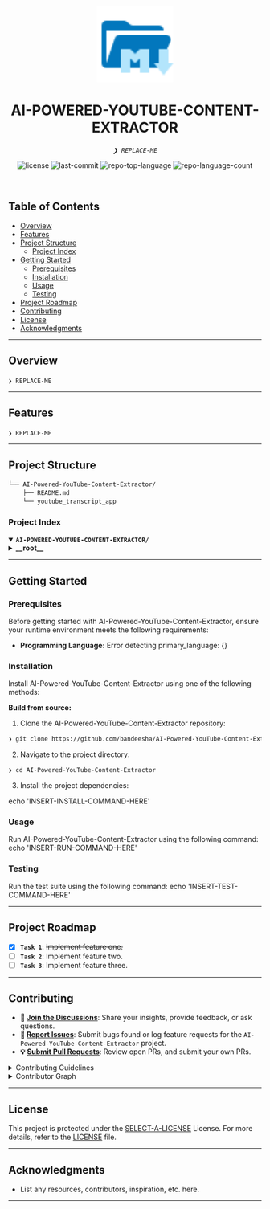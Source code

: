 <p align="center">
    <img src="https://raw.githubusercontent.com/PKief/vscode-material-icon-theme/ec559a9f6bfd399b82bb44393651661b08aaf7ba/icons/folder-markdown-open.svg" align="center" width="30%">
</p>
<p align="center"><h1 align="center">AI-POWERED-YOUTUBE-CONTENT-EXTRACTOR</h1></p>
<p align="center">
	<em><code>❯ REPLACE-ME</code></em>
</p>
<p align="center">
	<img src="https://img.shields.io/github/license/bandeesha/AI-Powered-YouTube-Content-Extractor?style=default&logo=opensourceinitiative&logoColor=white&color=0080ff" alt="license">
	<img src="https://img.shields.io/github/last-commit/bandeesha/AI-Powered-YouTube-Content-Extractor?style=default&logo=git&logoColor=white&color=0080ff" alt="last-commit">
	<img src="https://img.shields.io/github/languages/top/bandeesha/AI-Powered-YouTube-Content-Extractor?style=default&color=0080ff" alt="repo-top-language">
	<img src="https://img.shields.io/github/languages/count/bandeesha/AI-Powered-YouTube-Content-Extractor?style=default&color=0080ff" alt="repo-language-count">
</p>
<p align="center"><!-- default option, no dependency badges. -->
</p>
<p align="center">
	<!-- default option, no dependency badges. -->
</p>
<br>

##  Table of Contents

- [ Overview](#-overview)
- [ Features](#-features)
- [ Project Structure](#-project-structure)
  - [ Project Index](#-project-index)
- [ Getting Started](#-getting-started)
  - [ Prerequisites](#-prerequisites)
  - [ Installation](#-installation)
  - [ Usage](#-usage)
  - [ Testing](#-testing)
- [ Project Roadmap](#-project-roadmap)
- [ Contributing](#-contributing)
- [ License](#-license)
- [ Acknowledgments](#-acknowledgments)

---

##  Overview

<code>❯ REPLACE-ME</code>

---

##  Features

<code>❯ REPLACE-ME</code>

---

##  Project Structure

```sh
└── AI-Powered-YouTube-Content-Extractor/
    ├── README.md
    └── youtube_transcript_app
```


###  Project Index
<details open>
	<summary><b><code>AI-POWERED-YOUTUBE-CONTENT-EXTRACTOR/</code></b></summary>
	<details> <!-- __root__ Submodule -->
		<summary><b>__root__</b></summary>
		<blockquote>
			<table>
			<tr>
				<td><b><a href='https://github.com/bandeesha/AI-Powered-YouTube-Content-Extractor/blob/master/youtube_transcript_app'>youtube_transcript_app</a></b></td>
				<td><code>❯ REPLACE-ME</code></td>
			</tr>
			</table>
		</blockquote>
	</details>
</details>

---
##  Getting Started

###  Prerequisites

Before getting started with AI-Powered-YouTube-Content-Extractor, ensure your runtime environment meets the following requirements:

- **Programming Language:** Error detecting primary_language: {}


###  Installation

Install AI-Powered-YouTube-Content-Extractor using one of the following methods:

**Build from source:**

1. Clone the AI-Powered-YouTube-Content-Extractor repository:
```sh
❯ git clone https://github.com/bandeesha/AI-Powered-YouTube-Content-Extractor
```

2. Navigate to the project directory:
```sh
❯ cd AI-Powered-YouTube-Content-Extractor
```

3. Install the project dependencies:

echo 'INSERT-INSTALL-COMMAND-HERE'



###  Usage
Run AI-Powered-YouTube-Content-Extractor using the following command:
echo 'INSERT-RUN-COMMAND-HERE'

###  Testing
Run the test suite using the following command:
echo 'INSERT-TEST-COMMAND-HERE'

---
##  Project Roadmap

- [X] **`Task 1`**: <strike>Implement feature one.</strike>
- [ ] **`Task 2`**: Implement feature two.
- [ ] **`Task 3`**: Implement feature three.

---

##  Contributing

- **💬 [Join the Discussions](https://github.com/bandeesha/AI-Powered-YouTube-Content-Extractor/discussions)**: Share your insights, provide feedback, or ask questions.
- **🐛 [Report Issues](https://github.com/bandeesha/AI-Powered-YouTube-Content-Extractor/issues)**: Submit bugs found or log feature requests for the `AI-Powered-YouTube-Content-Extractor` project.
- **💡 [Submit Pull Requests](https://github.com/bandeesha/AI-Powered-YouTube-Content-Extractor/blob/main/CONTRIBUTING.md)**: Review open PRs, and submit your own PRs.

<details closed>
<summary>Contributing Guidelines</summary>

1. **Fork the Repository**: Start by forking the project repository to your github account.
2. **Clone Locally**: Clone the forked repository to your local machine using a git client.
   ```sh
   git clone https://github.com/bandeesha/AI-Powered-YouTube-Content-Extractor
   ```
3. **Create a New Branch**: Always work on a new branch, giving it a descriptive name.
   ```sh
   git checkout -b new-feature-x
   ```
4. **Make Your Changes**: Develop and test your changes locally.
5. **Commit Your Changes**: Commit with a clear message describing your updates.
   ```sh
   git commit -m 'Implemented new feature x.'
   ```
6. **Push to github**: Push the changes to your forked repository.
   ```sh
   git push origin new-feature-x
   ```
7. **Submit a Pull Request**: Create a PR against the original project repository. Clearly describe the changes and their motivations.
8. **Review**: Once your PR is reviewed and approved, it will be merged into the main branch. Congratulations on your contribution!
</details>

<details closed>
<summary>Contributor Graph</summary>
<br>
<p align="left">
   <a href="https://github.com{/bandeesha/AI-Powered-YouTube-Content-Extractor/}graphs/contributors">
      <img src="https://contrib.rocks/image?repo=bandeesha/AI-Powered-YouTube-Content-Extractor">
   </a>
</p>
</details>

---

##  License

This project is protected under the [SELECT-A-LICENSE](https://choosealicense.com/licenses) License. For more details, refer to the [LICENSE](https://choosealicense.com/licenses/) file.

---

##  Acknowledgments

- List any resources, contributors, inspiration, etc. here.

---
